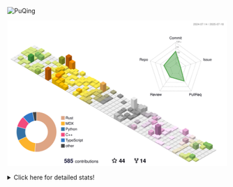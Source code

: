 ![PuQing](https://user-images.githubusercontent.com/27223114/171565019-9a56fae6-b08b-421f-99db-7e830da42371.png)

![](./profile-3d-contrib/profile-season-animate.svg)

<details>
<summary>Click here for detailed stats!</summary>

<!--START_SECTION:waka-->
![Lines of code](https://img.shields.io/badge/From%20Hello%20World%20I%27ve%20Written-2.3%20million%20lines%20of%20code-blue)

**🐱 My GitHub Data** 

> 📦 449.2 kB Used in GitHub's Storage 
 > 
> 🏆 258 Contributions in the Year 2025
 > 
> 🚫 Not Opted to Hire
 > 
> 📜 39 Public Repositories 
 > 
> 🔑 34 Private Repositories 
 > 
**I'm an Early 🐤** 

```text
🌞 Morning                858 commits         ██░░░░░░░░░░░░░░░░░░░░░░░   09.98 % 
🌆 Daytime                3696 commits        ███████████░░░░░░░░░░░░░░   43.01 % 
🌃 Evening                1955 commits        ██████░░░░░░░░░░░░░░░░░░░   22.75 % 
🌙 Night                  2085 commits        ██████░░░░░░░░░░░░░░░░░░░   24.26 % 
```


📊 **This Week I Spent My Time On** 

```text
💬 Programming Languages: 
Surfing                  19 hrs 58 mins      █████████████░░░░░░░░░░░░   51.14 % 
Chat                     10 hrs 2 mins       ██████░░░░░░░░░░░░░░░░░░░   25.72 % 
ShellSession             3 hrs 48 mins       ██░░░░░░░░░░░░░░░░░░░░░░░   09.75 % 
Python                   2 hrs 6 mins        █░░░░░░░░░░░░░░░░░░░░░░░░   05.38 % 
Swift                    1 hr 4 mins         █░░░░░░░░░░░░░░░░░░░░░░░░   02.75 % 

🔥 Editors: 
Arc                      19 hrs 58 mins      █████████████░░░░░░░░░░░░   51.14 % 
WeChat                   9 hrs 11 mins       ██████░░░░░░░░░░░░░░░░░░░   23.54 % 
Ghostty                  3 hrs 49 mins       ██░░░░░░░░░░░░░░░░░░░░░░░   09.81 % 
VS Code                  2 hrs 58 mins       ██░░░░░░░░░░░░░░░░░░░░░░░   07.62 % 
NetEaseMusic             1 hr 3 mins         █░░░░░░░░░░░░░░░░░░░░░░░░   02.72 % 

💻 Operating System: 
Mac                      36 hrs 12 mins      ███████████████████████░░   92.68 % 
WSL                      1 hr 26 mins        █░░░░░░░░░░░░░░░░░░░░░░░░   03.67 % 
Linux                    1 hr 25 mins        █░░░░░░░░░░░░░░░░░░░░░░░░   03.65 % 
```


<!--END_SECTION:waka-->
</details>
